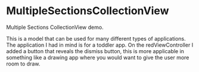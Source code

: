 # MultipleSectionsCollectionView
Multiple Sections CollectionView demo.

This is a model that can be used for many different types of applications.
The application I had in mind is for a toddler app. 
On the redViewController I added a button that reveals the dismiss button, this is more applicable in something 
like a drawing app where you would want to give the user more room to draw.
